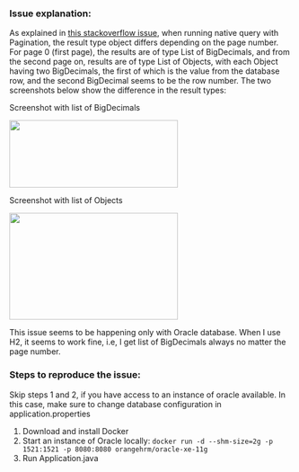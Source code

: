 ### Issue explanation:

As explained in [this stackoverflow issue][1], when running native query with Pagination, the result type object differs
depending on the page number. For page 0 (first page), the results are of type List of BigDecimals, and from the second
page on, results are of type List of Objects, with each Object having two BigDecimals, the first of which is the value
from the database row, and the second BigDecimal seems to be the row number. The two screenshots below show the 
difference in the result types:

Screenshot with list of BigDecimals

<img src="https://i.stack.imgur.com/5VS5i.png" width="300" height="120">


Screenshot with list of Objects

<img src="https://i.stack.imgur.com/MoQrZ.png" width="300" height="190">

This issue seems to be happening only with Oracle database. When I use H2, it seems to work fine, i.e, I get list of 
BigDecimals always no matter the page number.

### Steps to reproduce the issue:

Skip steps 1 and 2, if you have access to an instance of oracle available. In this case, make sure to change database 
configuration in application.properties

1. Download and install Docker
2. Start an instance of Oracle locally: `docker run -d --shm-size=2g -p 1521:1521 -p 8080:8080 orangehrm/oracle-xe-11g`
3. Run Application.java

[1]: https://stackoverflow.com/q/63738889/2736153
[proper-results-screenshot]: https://i.stack.imgur.com/5VS5i.png
[issue-screenshot]: https://i.stack.imgur.com/MoQrZ.png